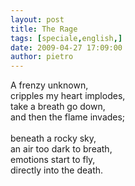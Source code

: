 ```yaml
---
layout: post
title: The Rage
tags: [speciale,english,]
date: 2009-04-27 17:09:00
author: pietro
---
```

A frenzy unknown,<br/>cripples my heart implodes,<br/>take a breath go down,<br/>and then the flame invades;<br/><br/>beneath a rocky sky,<br/>an air too dark to breath,<br/>emotions start to fly,<br/>directly into the death.
